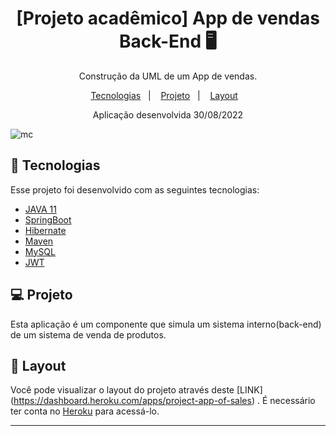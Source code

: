 <h1 align="center"> [Projeto acadêmico] App de vendas Back-End 🖥️</h1>

<p align="center">
Construção da UML de um App de vendas. 
</p>

<p align="center">
  <a href="#-tecnologias">Tecnologias</a>&nbsp;&nbsp;&nbsp;|&nbsp;&nbsp;&nbsp;
  <a href="#-projeto">Projeto</a>&nbsp;&nbsp;&nbsp;|&nbsp;&nbsp;&nbsp;
  <a href="#-layout">Layout</a>&nbsp;&nbsp;&nbsp;
</p>

<p align="center">
  Aplicação desenvolvida 30/08/2022
</p>
 
 ![mc](https://user-images.githubusercontent.com/48281531/185727696-965a4c2b-042e-4a1e-a90f-df8bb9c123cc.png)

 
 ## 🚀 Tecnologias

Esse projeto foi desenvolvido com as seguintes tecnologias:

- [JAVA 11](https://jdk.java.net/11/)
- [SpringBoot](https://spring.io/)
- [Hibernate](https://hibernate.org/)
- [Maven](https://maven.apache.org/)
- [MySQL](https://www.mysql.com/)
- [JWT](https://jwt.io/)


## 💻 Projeto

Esta aplicação é um componente que simula um sistema interno(back-end) de um sistema de venda de produtos.

## 🔖 Layout

Você pode visualizar o layout do projeto através deste [LINK] (https://dashboard.heroku.com/apps/project-app-of-sales) . É necessário ter conta no [Heroku](https://dashboard.heroku.com/apps) para acessá-lo.

---
